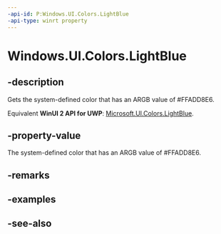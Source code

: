 ```yaml
---
-api-id: P:Windows.UI.Colors.LightBlue
-api-type: winrt property
---
```


<!-- Property syntax
public Windows.UI.Color LightBlue { get; }
-->

# Windows.UI.Colors.LightBlue

## -description

Gets the system-defined color that has an ARGB value of #FFADD8E6.

Equivalent **WinUI 2 API for UWP**: [Microsoft.UI.Colors.LightBlue](/windows/winui/api/microsoft.ui.colors.lightblue).

## -property-value

The system-defined color that has an ARGB value of #FFADD8E6.

## -remarks

## -examples

## -see-also
